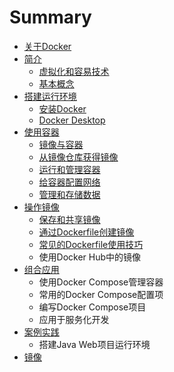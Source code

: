 # Summary

* [关于Docker](README.md)
* [简介](about.md)
  * [虚拟化和容易技术](about/xu-ni-hua-he-rong-yi-ji-zhu.md)
  * [基本概念](about/ji-ben-gai-nian.md)
* [搭建运行环境](da-jian-yun-xing-huan-jing.md)
  * [安装Docker](da-jian-yun-xing-huan-jing/an-zhuang-docker.md)
  * [Docker Desktop](da-jian-yun-xing-huan-jing/docker-desktop.md)
* [使用容器](he-xin-gai-nian.md)
  * [镜像与容器](he-xin-gai-nian/jing-xiang-yu-rong-qi.md)
  * [从镜像仓库获得镜像](he-xin-gai-nian/cong-jing-xiang-cang-ku-huo-de-jing-xiang.md)
  * [运行和管理容器](he-xin-gai-nian/yun-xing-he-guan-li-rong-qi.md)
  * [给容器配置网络](he-xin-gai-nian/gei-rong-qi-pei-zhi-wang-luo.md)
  * [管理和存储数据](he-xin-gai-nian/guan-li-he-cun-chu-shu-ju.md)
* [操作镜像](cao-zuo-jing-xiang.md)
  * [保存和共享镜像](cao-zuo-jing-xiang/bao-cun-he-gong-xiang-jing-xiang.md)
  * [通过Dockerfile创建镜像](cao-zuo-jing-xiang/tong-guo-dockerfile-chuang-jian-jing-xiang.md)
  * [常见的Dockerfile使用技巧](cao-zuo-jing-xiang/chang-jian-dedockerfile-shi-yong-ji-qiao.md)
  * 使用Docker Hub中的镜像
* [组合应用](zu-he-ying-yong.md)
  * 使用Docker Compose管理容器
  * 常用的Docker Compose配置项
  * 编写Docker Compose项目
  * 应用于服务化开发
* [案例实践](an-li-shi-jian.md)
  * 搭建Java Web项目运行环境
* [镜像](jingxiang.md)

